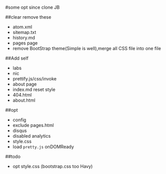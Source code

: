 #some opt since clone JB 

##clear remove these 
- atom.xml 
- sitemap.txt
- history.md
- pages page
- remove BootStrap theme(Simple is well),merge all CSS file into one file

##Add self 
- labs
- nic
- prettify.js/css/invoke
- about page
- index.md reset style
- 404.html
- about.html

##opt
- config
- exclude pages.html
- disqus
- disabled analytics
- style.css
- load `pretty.js` onDOMReady

##todo
- opt style.css (bootstrap.css too Havy)
